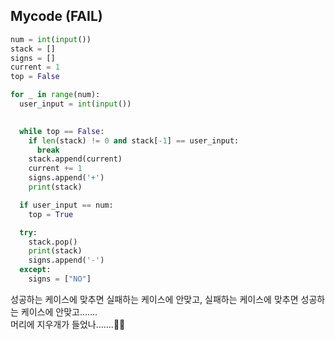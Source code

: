 ## Mycode (FAIL)
```python
num = int(input())
stack = []
signs = []
current = 1
top = False

for _ in range(num):
  user_input = int(input())
  

  while top == False:
    if len(stack) != 0 and stack[-1] == user_input:
      break
    stack.append(current)
    current += 1
    signs.append('+')
    print(stack)

  if user_input == num:
    top = True

  try:
    stack.pop()
    print(stack)
    signs.append('-')
  except:
    signs = ["NO"]
```
성공하는 케이스에 맞추면 실패하는 케이스에 안맞고, 실패하는 케이스에 맞추면 성공하는 케이스에 안맞고.......
</br>
머리에 지우개가 들었나.......👊🏻
